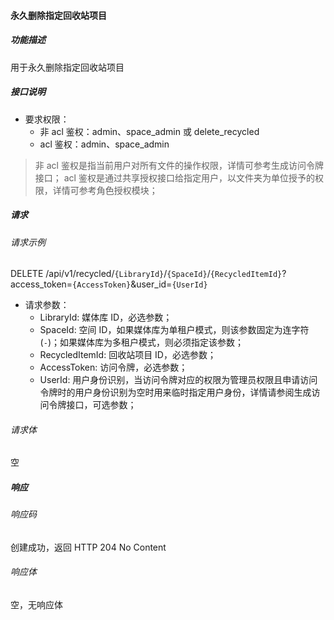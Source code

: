 #### 永久删除指定回收站项目

##### 功能描述

用于永久删除指定回收站项目

##### 接口说明

- 要求权限：
    - 非 acl 鉴权：admin、space_admin 或 delete_recycled
    - acl 鉴权：admin、space_admin

> 非 acl 鉴权是指当前用户对所有文件的操作权限，详情可参考生成访问令牌接口；
> acl 鉴权是通过共享授权接口给指定用户，以文件夹为单位授予的权限，详情可参考角色授权模块；

##### 请求

###### 请求示例  

DELETE /api/v1/recycled/`{LibraryId}`/`{SpaceId}`/`{RecycledItemId}`?access_token=`{AccessToken}`&user_id=`{UserId}`

- 请求参数：
    - LibraryId: 媒体库 ID，必选参数；
    - SpaceId: 空间 ID，如果媒体库为单租户模式，则该参数固定为连字符(`-`)；如果媒体库为多租户模式，则必须指定该参数；
    - RecycledItemId: 回收站项目 ID，必选参数；
    - AccessToken: 访问令牌，必选参数；
    - UserId: 用户身份识别，当访问令牌对应的权限为管理员权限且申请访问令牌时的用户身份识别为空时用来临时指定用户身份，详情请参阅生成访问令牌接口，可选参数；

###### 请求体

空

##### 响应

###### 响应码

创建成功，返回 HTTP 204 No Content

###### 响应体

空，无响应体
